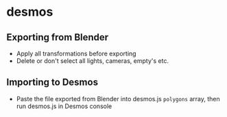 # desmos

## Exporting from Blender
- Apply all transformations before exporting
- Delete or don't select all lights, cameras, empty's etc.

## Importing to Desmos
- Paste the file exported from Blender into desmos.js `polygons` array, then run desmos.js in Desmos console
